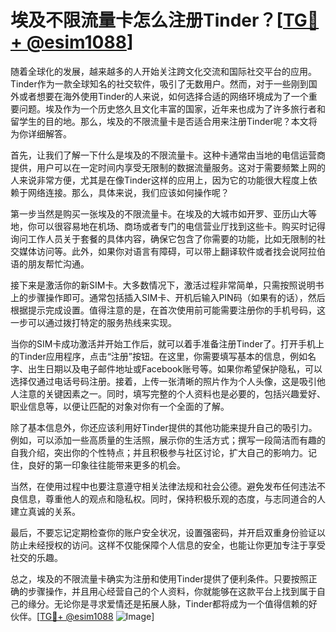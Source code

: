 # 埃及不限流量卡怎么注册Tinder？[[TG💪+ @esim1088](https://t.me/s/esim1088)]

随着全球化的发展，越来越多的人开始关注跨文化交流和国际社交平台的应用。Tinder作为一款全球知名的社交软件，吸引了无数用户。然而，对于一些刚到国外或者想要在海外使用Tinder的人来说，如何选择合适的网络环境成为了一个重要问题。埃及作为一个历史悠久且文化丰富的国家，近年来也成为了许多旅行者和留学生的目的地。那么，埃及的不限流量卡是否适合用来注册Tinder呢？本文将为你详细解答。

首先，让我们了解一下什么是埃及的不限流量卡。这种卡通常由当地的电信运营商提供，用户可以在一定时间内享受无限制的数据流量服务。这对于需要频繁上网的人来说非常方便，尤其是在像Tinder这样的应用上，因为它的功能很大程度上依赖于网络连接。那么，具体来说，我们应该如何操作呢？

第一步当然是购买一张埃及的不限流量卡。在埃及的大城市如开罗、亚历山大等地，你可以很容易地在机场、商场或者专门的电信营业厅找到这些卡。购买时记得询问工作人员关于套餐的具体内容，确保它包含了你需要的功能，比如无限制的社交媒体访问等。此外，如果你对语言有障碍，可以带上翻译软件或者找会说阿拉伯语的朋友帮忙沟通。

接下来是激活你的新SIM卡。大多数情况下，激活过程非常简单，只需按照说明书上的步骤操作即可。通常包括插入SIM卡、开机后输入PIN码（如果有的话），然后根据提示完成设置。值得注意的是，在首次使用前可能需要注册你的手机号码，这一步可以通过拨打特定的服务热线来实现。

当你的SIM卡成功激活并开始工作后，就可以着手准备注册Tinder了。打开手机上的Tinder应用程序，点击“注册”按钮。在这里，你需要填写基本的信息，例如名字、出生日期以及电子邮件地址或Facebook账号等。如果你希望保护隐私，可以选择仅通过电话号码注册。接着，上传一张清晰的照片作为个人头像，这是吸引他人注意的关键因素之一。同时，填写完整的个人资料也是必要的，包括兴趣爱好、职业信息等，以便让匹配的对象对你有一个全面的了解。

除了基本信息外，你还应该利用好Tinder提供的其他功能来提升自己的吸引力。例如，可以添加一些高质量的生活照，展示你的生活方式；撰写一段简洁而有趣的自我介绍，突出你的个性特点；并且积极参与社区讨论，扩大自己的影响力。记住，良好的第一印象往往能带来更多的机会。

当然，在使用过程中也要注意遵守相关法律法规和社会公德。避免发布任何违法不良信息，尊重他人的观点和隐私权。同时，保持积极乐观的态度，与志同道合的人建立真诚的关系。

最后，不要忘记定期检查你的账户安全状况，设置强密码，并开启双重身份验证以防止未经授权的访问。这样不仅能保障个人信息的安全，也能让你更加专注于享受社交的乐趣。

总之，埃及的不限流量卡确实为注册和使用Tinder提供了便利条件。只要按照正确的步骤操作，并且用心经营自己的个人资料，你就能够在这款平台上找到属于自己的缘分。无论你是寻求爱情还是拓展人脉，Tinder都将成为一个值得信赖的好伙伴。[[TG💪+ @esim1088](https://t.me/s/esim1088) ![Image](https://i.postimg.cc/4NQfJmqS/Snipaste-2025-05-13-00-14-12.png)]